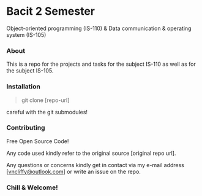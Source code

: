 # Bacit 2 Semester

Object-oriented programming (IS-110) & Data communication & operating system (IS-105)

### About

This is a repo for the projects and tasks for the subject IS-110 as well as for the subject IS-105.



### Installation


> git clone [repo-url]

careful with the git submodules!


### Contributing

Free Open Source Code!

Any code used kindly refer to the original source [original repo url].

Any questions or concerns kindly get in contact via my e-mail address [vncliffy@outlook.com] or write an issue on the repo.

### Chill & Welcome!

